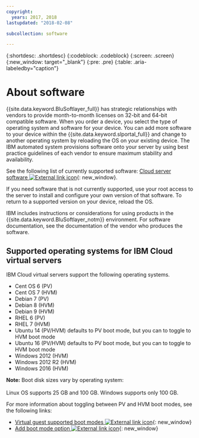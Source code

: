```yaml
---
copyright:
  years: 2017, 2018
lastupdated: "2018-02-08"

subcollection: software

---
```


{:shortdesc: .shortdesc}
{:codeblock: .codeblock}
{:screen: .screen}
{:new_window: target="_blank"}
{:pre: .pre}
{:table: .aria-labeledby="caption"}

# About software

{{site.data.keyword.BluSoftlayer_full}} has strategic relationships with vendors to provide month-to-month licenses on 32-bit and 64-bit compatible software.  When you order a device, you select the type of operating system and software for your device. You can add more software to your device within the {{site.data.keyword.slportal_full}} and change to another operating system by reloading the OS on your existing device. The IBM automated system provisions software onto your server by using best practice guidelines of each vendor to ensure maximum stability and availability.

See the following list of currently supported software: [Cloud server software ![External link icon](../../icons/launch-glyph.svg "External link icon")](https://www.ibm.com/cloud-computing/bluemix/node/153){: new_window}.

If you need software that is not currently supported, use your root access to the server to install and configure your own version of that software.  To return to a supported version on your device, reload the OS.

IBM includes instructions or considerations for using products in the {{site.data.keyword.BluSoftlayer_notm}} environment. For software documentation, see the documentation of the vendor who produces the software.


## Supported operating systems for IBM Cloud virtual servers
IBM Cloud virtual servers support the following operating systems.

- Cent OS 6 (PV)
- Cent OS 7 (HVM)
- Debian 7 (PV)
- Debian 8 (HVM)
- Debian 9 (HVM)
- RHEL 6 (PV)
- RHEL 7 (HVM)
- Ubuntu 14 (PV/HVM) defaults to PV boot mode, but you can to toggle to HVM boot mode
- Ubuntu 16 (PV/HVM) defaults to PV boot mode, but you can to toggle to HVM boot mode
- Windows 2012 (HVM)
- Windows 2012 R2 (HVM)
- Windows 2016 (HVM)

**Note:** Boot disk sizes vary by operating system:<br>  
Linux OS supports 25 GB and 100 GB.
Windows supports only 100 GB.

For more information about toggling between PV and HVM boot modes, see the following links:
* [Virtual guest supported boot modes ![External link icon](../../icons/launch-glyph.svg "External link icon")](https://sldn.softlayer.com/reference/services/SoftLayer_Virtual_Guest_Block_Device_Template_Group/getSupportedBootModes){: new_window}
* [Add boot mode option ![External link icon](../../icons/launch-glyph.svg "External link icon")](https://github.com/softlayer/softlayer-python/pull/936/files/09c35a9595651d66f3e117a055efe585745ba2b3){: new_window}
